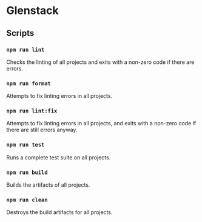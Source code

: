 # Glenstack

## Scripts

### `npm run lint`

Checks the linting of all projects and exits with a non-zero code if there are errors.

### `npm run format`

Attempts to fix linting errors in all projects.

### `npm run lint:fix`

Attempts to fix linting errors in all projects, and exits with a non-zero code if there are still errors anyway.

### `npm run test`

Runs a complete test suite on all projects.

### `npm run build`

Builds the artifacts of all projects.

### `npm run clean`

Destroys the build artifacts for all projects.
